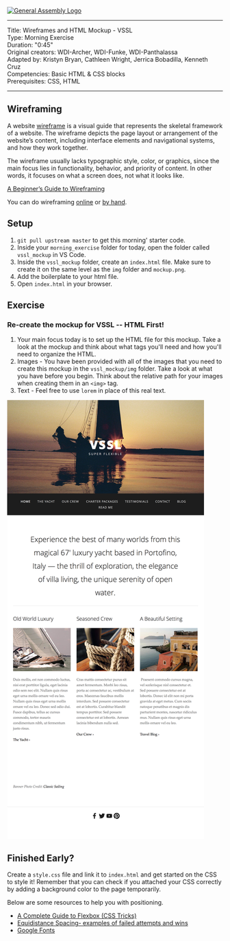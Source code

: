[![General Assembly Logo](https://camo.githubusercontent.com/1a91b05b8f4d44b5bbfb83abac2b0996d8e26c92/687474703a2f2f692e696d6775722e636f6d2f6b6538555354712e706e67)](https://generalassemb.ly)

<hr>

Title: Wireframes and HTML Mockup - VSSL<br>
Type: Morning Exercise <br>
Duration: "0:45"<br>
Original creators: WDI-Archer, WDI-Funke, WDI-Panthalassa<br>
Adapted by: Kristyn Bryan, Cathleen Wright, Jerrica Bobadilla, Kenneth Cruz<br>
Competencies: Basic HTML & CSS blocks<br>
Prerequisites: CSS, HTML <br>

<hr>

## Wireframing

A website [wireframe](https://en.wikipedia.org/wiki/Website_wireframe) is a visual guide that represents the skeletal framework of a website.  The wireframe depicts the page layout or arrangement of the website’s content, including interface elements and navigational systems, and how they work together.

The wireframe usually lacks typographic style, color, or graphics, since the main focus lies in functionality, behavior, and priority of content. In other words, it focuses on what a screen does, not what it looks like.

[A Beginner’s Guide to Wireframing](https://webdesign.tutsplus.com/articles/a-beginners-guide-to-wireframing--webdesign-7399)

You can do wireframing [online](https://wireframe.cc/) or [by hand](./wireframe_byhand.jpg).

## Setup

1. `git pull upstream master` to get this morning' starter code.
2. Inside your `morning_exercise` folder for today, open the folder called `vssl_mockup` in VS Code.
3. Inside the `vssl_mockup` folder, create an `index.html` file.  Make sure to create it on the same level as the `img` folder and `mockup.png`.  
4. Add the boilerplate to your html file.
5. Open `index.html` in your browser.

## Exercise

### Re-create the mockup for VSSL -- HTML First!

1. Your main focus today is to set up the HTML file for this mockup. Take a look at the mockup and think about what tags you'll need and how you'll need to organize the HTML.
2. Images - You have been provided with all of the images that you need to create this mockup in the `vssl_mockup/img` folder. Take a look at what you have before you begin.  Think about the relative path for your images when creating them in an `<img>` tag.
3. Text - Feel free to use `lorem` in place of this real text.  

![vssl](vssl_mockup/mockup.png)

## Finished Early?

Create a `style.css` file and link it to `index.html` and get started on the CSS to style it! Remember that you can check if you attached your CSS correctly by adding a background color to the page temporarily.

Below are some resources to help you with positioning.

- [A Complete Guide to Flexbox (CSS Tricks)](https://css-tricks.com/snippets/css/a-guide-to-flexbox/) <br>
- [Equidistance Spacing- examples of failed attempts and wins](https://css-tricks.com/equidistant-objects-with-css/)
- [Google Fonts](https://fonts.google.com/)
